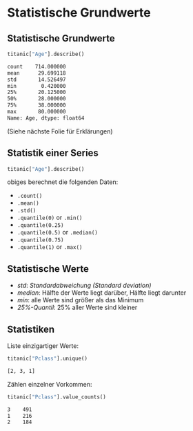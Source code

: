 # Statistische Grundwerte

## Statistische Grundwerte

```py
titanic["Age"].describe()
```

```txt
count    714.000000
mean      29.699118
std       14.526497
min        0.420000
25%       20.125000
50%       28.000000
75%       38.000000
max       80.000000
Name: Age, dtype: float64
```

(Siehe nächste Folie für Erklärungen)

## Statistik einer Series

```py
titanic["Age"].describe()
```

obiges berechnet die folgenden Daten:

- `.count()`
- `.mean()`
- `.std()`
- `.quantile(0)` or `.min()`
- `.quantile(0.25)`
- `.quantile(0.5)` or `.median()`
- `.quantile(0.75)`
- `.quantile(1)` or `.max()`

## Statistische Werte

- _std_: _Standardabweichung (Standard deviation)_
- _median_: Hälfte der Werte liegt darüber, Hälfte liegt darunter
- _min_: alle Werte sind größer als das Minimum
- _25%-Quantil_: 25% aller Werte sind kleiner

## Statistiken

Liste einzigartiger Werte:

```py
titanic["Pclass"].unique()
```

```txt
[2, 3, 1]
```

Zählen einzelner Vorkommen:

```py
titanic["Pclass"].value_counts()
```

```txt
3    491
1    216
2    184
```
